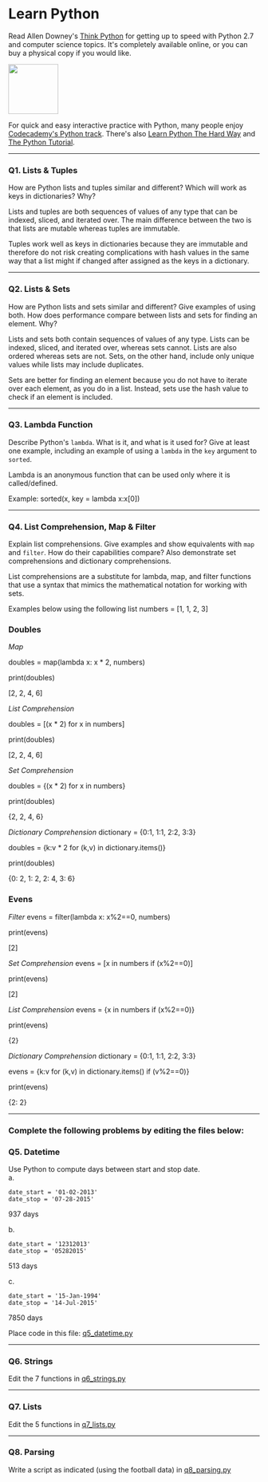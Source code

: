 # Learn Python

Read Allen Downey's [Think Python](http://www.greenteapress.com/thinkpython/) for getting up to speed with Python 2.7 and computer science topics. It's completely available online, or you can buy a physical copy if you would like.

<a href="http://www.greenteapress.com/thinkpython/"><img src="img/think_python.png" style="width: 100px;" target="_blank"></a>

For quick and easy interactive practice with Python, many people enjoy [Codecademy's Python track](http://www.codecademy.com/en/tracks/python). There's also [Learn Python The Hard Way](http://learnpythonthehardway.org/book/) and [The Python Tutorial](https://docs.python.org/2/tutorial/).

---

### Q1. Lists &amp; Tuples

How are Python lists and tuples similar and different? Which will work as keys in dictionaries? Why?

Lists and tuples are both sequences of values of any type that can be indexed, sliced, and iterated over. The main difference between the two is that lists are mutable whereas tuples are immutable. 

Tuples work well as keys in dictionaries because they are immutable and therefore do not risk creating complications with hash values in the same way that a list might if changed after assigned as the keys in a dictionary.

---

### Q2. Lists &amp; Sets

How are Python lists and sets similar and different? Give examples of using both. How does performance compare between lists and sets for finding an element. Why?

Lists and sets both contain sequences of values of any type. Lists can be indexed, sliced, and iterated over, whereas sets cannot. Lists are also ordered whereas sets are not. Sets, on the other hand, include only unique values while lists may include duplicates.

Sets are better for finding an element because you do not have to iterate over each element, as you do in a list. Instead, sets use the hash value to check if an element is included.


---

### Q3. Lambda Function

Describe Python's `lambda`. What is it, and what is it used for? Give at least one example, including an example of using a `lambda` in the `key` argument to `sorted`.

Lambda is an anonymous function that can be used only where it is called/defined.

Example: sorted(x, key = lambda x:x\[0])

---

### Q4. List Comprehension, Map &amp; Filter

Explain list comprehensions. Give examples and show equivalents with `map` and `filter`. How do their capabilities compare? Also demonstrate set comprehensions and dictionary comprehensions.

List comprehensions are a substitute for lambda, map, and filter functions that use a syntax that mimics the mathematical notation for working with sets. 

Examples below using the following list
numbers = \[1, 1, 2, 3]

### Doubles
_*Map*_

doubles = map(lambda x: x * 2, numbers)

print(doubles)

[2, 2, 4, 6]


_*List Comprehension*_

doubles = [(x * 2) for x in numbers]

print(doubles)

[2, 2, 4, 6]

_*Set Comprehension*_

doubles = {(x * 2) for x in numbers}

print(doubles)

{2, 2, 4, 6}

_*Dictionary Comprehension*_
dictionary = {0:1, 1:1, 2:2, 3:3}

doubles = {k:v * 2 for (k,v) in dictionary.items()}

print(doubles)

{0: 2, 1: 2, 2: 4, 3: 6}

### Evens 

_*Filter*_
evens = filter(lambda x: x%2==0, numbers)

print(evens)

[2]

_*Set Comprehension*_
evens = [x in numbers if (x%2==0)]

print(evens)

[2]

_*List Comprehension*_
evens = {x in numbers if (x%2==0)}

print(evens)

{2}

_*Dictionary Comprehension*_
dictionary = {0:1, 1:1, 2:2, 3:3}

evens = {k:v for (k,v) in dictionary.items() if (v%2==0)}

print(evens)

{2: 2}

---

### Complete the following problems by editing the files below:

### Q5. Datetime
Use Python to compute days between start and stop date.   
a.  

```
date_start = '01-02-2013'    
date_stop = '07-28-2015'
```

937 days

b.  
```
date_start = '12312013'  
date_stop = '05282015'  
```
513 days

c.  
```
date_start = '15-Jan-1994'      
date_stop = '14-Jul-2015'  
```
7850 days

Place code in this file: [q5_datetime.py](python/q5_datetime.py)

---

### Q6. Strings
Edit the 7 functions in [q6_strings.py](python/q6_strings.py)

---

### Q7. Lists
Edit the 5 functions in [q7_lists.py](python/q7_lists.py)

---

### Q8. Parsing
Write a script as indicated (using the football data) in [q8_parsing.py](python/q8_parsing.py)





